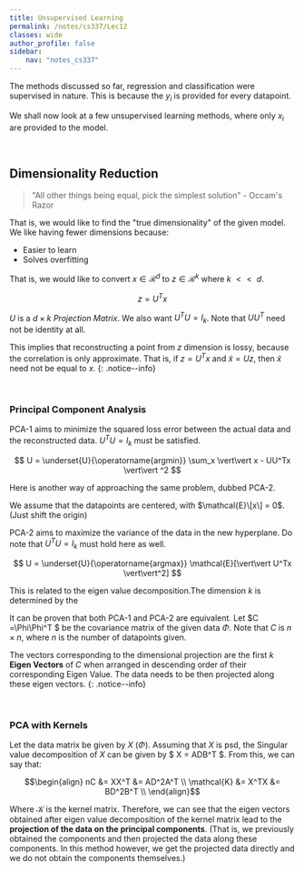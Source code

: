 ```yaml
---
title: Unsupervised Learning
permalink: /notes/cs337/Lec12
classes: wide
author_profile: false
sidebar:
    nav: "notes_cs337"
---
```

<script type="text/javascript" src="https://code.jquery.com/jquery-1.7.1.min.js"></script>

<script type="text/x-mathjax-config">
  MathJax.Hub.Config({
    tex2jax: {
      inlineMath: [ ['$','$'], ["\\(","\\)"] ],
      processEscapes: true
    }
  });
</script>
<script type="text/javascript" async src="https://cdnjs.cloudflare.com/ajax/libs/mathjax/2.7.5/latest.js?config=TeX-MML-AM_CHTML" async></script>

<!-- Notes begin from here -->

The methods discussed so far, regression and classification were supervised in nature. This is because the $y_i$ is provided for every datapoint.

We shall now look at a few unsupervised learning methods, where only $x_i$ are provided to the model.

&nbsp;

## Dimensionality Reduction

> "All other things being equal, pick the simplest solution" - Occam's Razor

That is, we would like to find the "true dimensionality" of the given model. We like having fewer dimensions because:

- Easier to learn
- Solves overfitting

That is, we would like to convert $x\in\mathcal{R}^d$ to $z\in\mathcal{R}^k$ where $k\text{ }<<\text{ }d$.

$$ z = U^T x $$

$U$ is a $d\times k$ *Projection Matrix*. We also want $U^TU = I_k$. Note that $UU^T$ need not be identity at all.

This implies that reconstructing a point from $z$ dimension is lossy, because the correlation is only approximate. That is, if $z = U^Tx$ and $\tilde{x} = Uz$, then $\tilde{x}$ need not be equal to $x$.
{: .notice--info}

&nbsp;

### Principal Component Analysis

PCA-1 aims to minimize the squared loss error between the actual data and the reconstructed data. $U^TU = I_k$ must be satisfied.

$$ U = \underset{U}{\operatorname{argmin}} \sum_x \vert\vert x - UU^Tx \vert\vert ^2 $$

Here is another way of approaching the same problem, dubbed PCA-2.

We assume that the datapoints are centered, with $\mathcal{E}\[x\] = 0$. (Just shift the origin)

PCA-2 aims to maximize the variance of the data in the new hyperplane. Do note that $U^TU=I_k$ must hold here as well.

$$ U = \underset{U}{\operatorname{argmax}} \mathcal{E}[\vert\vert U^Tx \vert\vert^2] $$

This is related to the eigen value decomposition.The dimension $k$ is determined by the 

It can be proven that both PCA-1 and PCA-2 are equivalent. Let $C =\Phi\Phi^T $ be the covariance matrix of the given data $\Phi$. Note that $C$ is $n\times n$, where $n$ is the number of datapoints given.  

The vectors corresponding to the dimensional projection are the first $k$ **Eigen Vectors** of $C$ when arranged in descending order of their corresponding Eigen Value. The data needs to be then projected along these eigen vectors.
{: .notice--info}

&nbsp;

### PCA with Kernels

Let the data matrix be given by $X$ ($\Phi$). Assuming that $X$ is psd, the Singular value decomposition of $X$ can be given by $ X = ADB^T $. From this, we can say that:

$$\begin{align}
  nC &= XX^T &= AD^2A^T \\
  \mathcal{K} &= X^TX &= BD^2B^T \\
\end{align}$$ 

Where $\mathcal{K}$ is the kernel matrix. Therefore, we can see that the eigen vectors obtained after eigen value decomposition of the kernel matrix lead to the **projection of the data on the principal components**. (That is, we previously obtained the components and then projected the data along these components. In this method however, we get the projected data directly and we do not obtain the components themselves.)
